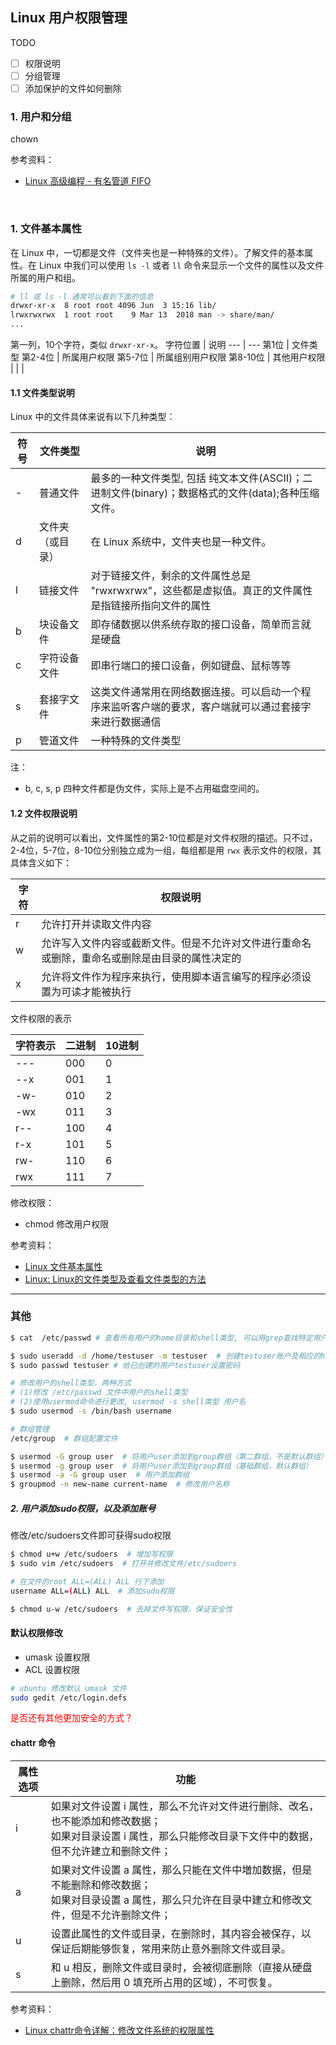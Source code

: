 
## Linux 用户权限管理


TODO
- [ ] 权限说明
- [ ] 分组管理
- [ ] 添加保护的文件如何删除

### 1. 用户和分组

chown


参考资料：
- [Linux 高级编程 - 有名管道 FIFO](https://dlonng.com/posts/fifo)


<br>

### 1. 文件基本属性

在 Linux 中，一切都是文件（文件夹也是一种特殊的文件）。了解文件的基本属性。在 Linux 中我们可以使用 ```ls -l``` 或者 ```ll``` 命令来显示一个文件的属性以及文件所属的用户和组。

```sh
# ll 或 ls -l 通常可以看到下面的信息
drwxr-xr-x  8 root root 4096 Jun  3 15:16 lib/
lrwxrwxrwx  1 root root    9 Mar 13  2018 man -> share/man/
...
```

第一列，10个字符，类似 ```drwxr-xr-x```。
字符位置 | 说明
--- | ---
第1位 | 文件类型 
第2-4位 | 所属用户权限
第5-7位 | 所属组别用户权限
第8-10位 | 其他用户权限
 |  |  | 

#### 1.1 文件类型说明

Linux 中的文件具体来说有以下几种类型：

符号 | 文件类型 | 说明
--- | --- | ---
\- | 普通文件 | 最多的一种文件类型, 包括 纯文本文件(ASCII)；二进制文件(binary)；数据格式的文件(data);各种压缩文件。
d | 文件夹（或目录） | 在 Linux 系统中，文件夹也是一种文件。
l | 链接文件 | 对于链接文件，剩余的文件属性总是 "rwxrwxrwx"，这些都是虚拟值。真正的文件属性是指链接所指向文件的属性
b | 块设备文件 | 即存储数据以供系统存取的接口设备，简单而言就是硬盘
c | 字符设备文件 | 即串行端口的接口设备，例如键盘、鼠标等等
s | 套接字文件 | 这类文件通常用在网络数据连接。可以启动一个程序来监听客户端的要求，客户端就可以通过套接字来进行数据通信
p | 管道文件 | 一种特殊的文件类型

注：
- b, c, s, p 四种文件都是伪文件，实际上是不占用磁盘空间的。


#### 1.2 文件权限说明

从之前的说明可以看出，文件属性的第2-10位都是对文件权限的描述。只不过，2-4位，5-7位，8-10位分别独立成为一组，每组都是用 ```rwx``` 表示文件的权限，其具体含义如下：

字符 | 权限说明 
--- | ---
r | 允许打开并读取文件内容
w | 允许写入文件内容或截断文件。但是不允许对文件进行重命名或删除，重命名或删除是由目录的属性决定的
x | 允许将文件作为程序来执行，使用脚本语言编写的程序必须设置为可读才能被执行

文件权限的表示

字符表示 | 二进制 | 10进制
--- | --- | ---
--- | 000 | 0 
--x | 001 | 1
-w- | 010 | 2
-wx | 011 | 3
r-- | 100 | 4
r-x | 101 | 5
rw- | 110 | 6
rwx | 111 | 7

修改权限：
- chmod 修改用户权限


参考资料：
- [Linux 文件基本属性](https://www.runoob.com/linux/linux-file-attr-permission.html)
- [Linux: Linux的文件类型及查看文件类型的方法](https://www.cnblogs.com/yongdaimi/p/12573298.html)

---

### 其他

```sh
$ cat  /etc/passwd # 查看所有用户的home目录和shell类型, 可以用grep查找特定用户信息

$ sudo useradd -d /home/testuser -m testuser  # 创建testuser账户及相应的home目录  
$ sudo passwd testuser # 给已创建的用户testuser设置密码

# 修改用户的shell类型，两种方式
# (1)修改 /etc/passwd 文件中用户的shell类型
# (2)使用usermod命令进行更改, usermod -s shell类型 用户名
$ sudo usermod -s /bin/bash username

# 群组管理
/etc/group  # 群组配置文件

$ usermod -G group user  # 将用户user添加到group群组（第二群组，不是默认群组）
$ usermod -g group user  # 将用户user添加到group群组（基础群组，默认群组）
$ usermod -a -G group user  # 用户添加群组
$ groupmod -n new-name current-name  # 修改用户名称
```

##### 2. 用户添加sudo权限，以及添加账号
修改/etc/sudoers文件即可获得sudo权限  

```sh
$ chmod u+w /etc/sudoers  # 增加写权限
$ sudo vim /etc/sudoers  # 打开并修改文件/etc/sudoers

# 在文件的root ALL=(ALL) ALL 行下添加   
username ALL=(ALL) ALL  # 添加sudo权限

$ chmod u-w /etc/sudoers  # 去掉文件写权限，保证安全性
```


#### 默认权限修改

- umask 设置权限
- ACL 设置权限

```sh
# ubuntu 修改默认 umask 文件
sudo gedit /etc/login.defs
```

<font color=#FF0000>是否还有其他更加安全的方式？</font>  


#### chattr 命令

属性选项 | 功能
--- | ---
i | 如果对文件设置 i 属性，那么不允许对文件进行删除、改名，也不能添加和修改数据；<br> 如果对目录设置 i 属性，那么只能修改目录下文件中的数据，但不允许建立和删除文件；
a | 如果对文件设置 a 属性，那么只能在文件中増加数据，但是不能删除和修改数据；<br> 如果对目录设置 a 属性，那么只允许在目录中建立和修改文件，但是不允许删除文件；
u | 设置此属性的文件或目录，在删除时，其内容会被保存，以保证后期能够恢复，常用来防止意外删除文件或目录。
s | 和 u 相反，删除文件或目录时，会被彻底删除（直接从硬盘上删除，然后用 0 填充所占用的区域），不可恢复。

参考资料：
- [Linux chattr命令详解：修改文件系统的权限属性](http://c.biancheng.net/view/874.html)

